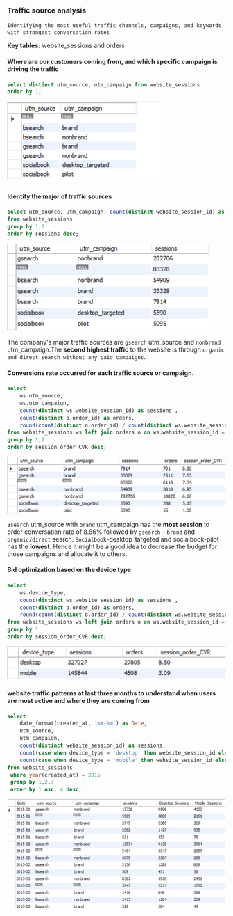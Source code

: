 ### Traffic source analysis

	Identifying the most useful traffic channels, campaigns, and keywords with strongest conversation rates

**Key tables:** website_sessions and orders

#### Where are our customers coming from, and which specific campaign is driving the traffic
```SQL
select distinct utm_source, utm_campaign from website_sessions
order by 1;
```

![Alt text](image.png)

#### Identify the major of traffic sources
```SQL
select utm_source, utm_campaign, count(distinct website_session_id) as sessions 
from website_sessions 
group by 1,2
order by sessions desc;
```
![Alt text](image-2.png)

The company's major traffic sources are `gsearch` utm_source and `nonbrand` utm_campaign.The **second highest traffic** to the website is through `organic and direct search without any paid campaigns`.

#### Conversions rate occurred for each traffic source or campaign.

```SQL
select 
	ws.utm_source,
	ws.utm_campaign,
    count(distinct ws.website_session_id) as sessions ,
    count(distinct o.order_id) as orders,
    round(count(distinct o.order_id) / count(distinct ws.website_session_id)*100.0,2) as session_order_CVR
from website_sessions ws left join orders o on ws.website_session_id = o.website_session_id
group by 1,2
order by session_order_CVR desc;
```
![Alt text](image-3.png)

`Bsearch` utm_source with `brand` utm_campaign has the **most session** to order conversation rate of 8.86% followed by `gsearch` – `brand` and `organic/direct` search. `Socialbook`-desktop_targeted and socialbook-pilot has the **lowest**. Hence it might be a good idea to decrease the budget for those campaigns and allocate it to others.

#### Bid optimization based on the device type

```SQL
select 
	ws.device_type,
    count(distinct ws.website_session_id) as sessions ,
    count(distinct o.order_id) as orders,
    round(count(distinct o.order_id) / count(distinct ws.website_session_id)*100.0,2) as session_order_CVR
from website_sessions ws left join orders o on ws.website_session_id = o.website_session_id
group by 1
order by session_order_CVR desc;
```
![Alt text](image-4.png)

#### website traffic patterns at last three months to understand when users are most active and where they are coming from

```SQL
select 
	date_format(created_at, '%Y-%m') as Date,
    utm_source,
    utm_campaign,
    count(distinct website_session_id) as sessions,
	count(case when device_type = 'desktop' then website_session_id else null end) as Desktop_Sessions,
    count(case when device_type = 'mobile' then website_session_id else null end) as Mobile_Sessions
from website_sessions
 where year(created_at) = 2015
 group by 1,2,3
 order by 1 asc, 4 desc;
```
![Alt text](image-5.png)
